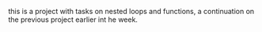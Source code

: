 this is a project with tasks on nested loops and functions, a continuation on the previous project earlier int he week.
